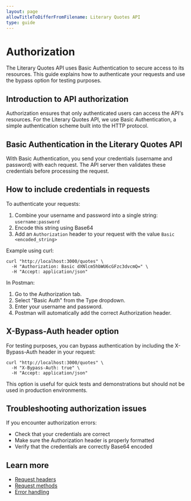 ```yaml
---
layout: page
allowTitleToDifferFromFilename: Literary Quotes API
type: guide
---
```


# Authorization

The Literary Quotes API uses Basic Authentication to secure access to its resources. This guide explains how to authenticate your requests and use the bypass option for testing purposes.

## Introduction to API authorization

Authorization ensures that only authenticated users can access the API's resources. For the Literary Quotes API, we use Basic Authentication, a simple authentication scheme built into the HTTP protocol.

## Basic Authentication in the Literary Quotes API

With Basic Authentication, you send your credentials (username and password) with each request. The API server then validates these credentials before processing the request.

## How to include credentials in requests

To authenticate your requests:

1. Combine your username and password into a single string: `username:password`
2. Encode this string using Base64
3. Add an `Authorization` header to your request with the value `Basic <encoded_string>`

Example using curl:

```shell
curl "http://localhost:3000/quotes" \
  -H "Authorization: Basic dXNlcm5hbWU6cGFzc3dvcmQ=" \
  -H "Accept: application/json"
```

In Postman:

1. Go to the Authorization tab.
2. Select "Basic Auth" from the Type dropdown.
3. Enter your username and password.
4. Postman will automatically add the correct Authorization header.

## X-Bypass-Auth header option

For testing purposes, you can bypass authentication by including the X-Bypass-Auth header in your request:

```shell
curl "http://localhost:3000/quotes" \
  -H "X-Bypass-Auth: true" \
  -H "Accept: application/json"
```

This option is useful for quick tests and demonstrations but should not be used in production environments.

## Troubleshooting authorization issues

If you encounter authorization errors:

- Check that your credentials are correct
- Make sure the Authorization header is properly formatted
- Verify that the credentials are correctly Base64 encoded

## Learn more

- [Request headers](request-headers.md)
- [Request methods](request-methods.md)
- [Error handling](error-handling.md)

